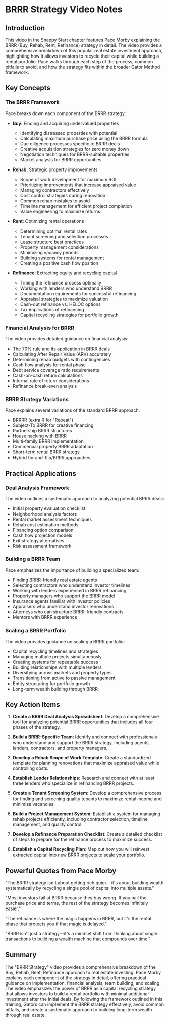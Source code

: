 # BRRR Strategy Video Notes

## Introduction

This video in the Snappy Start chapter features Pace Morby explaining the BRRR (Buy, Rehab, Rent, Refinance) strategy in detail. The video provides a comprehensive breakdown of this popular real estate investment approach, highlighting how it allows investors to recycle their capital while building a rental portfolio. Pace walks through each step of the process, common pitfalls to avoid, and how the strategy fits within the broader Gator Method framework.

## Key Concepts

### The BRRR Framework

Pace breaks down each component of the BRRR strategy:

- **Buy**: Finding and acquiring undervalued properties
  - Identifying distressed properties with potential
  - Calculating maximum purchase price using the BRRR formula
  - Due diligence processes specific to BRRR deals
  - Creative acquisition strategies for zero money down
  - Negotiation techniques for BRRR-suitable properties
  - Market analysis for BRRR opportunities

- **Rehab**: Strategic property improvements
  - Scope of work development for maximum ROI
  - Prioritizing improvements that increase appraised value
  - Managing contractors effectively
  - Cost control strategies during renovation
  - Common rehab mistakes to avoid
  - Timeline management for efficient project completion
  - Value engineering to maximize returns

- **Rent**: Optimizing rental operations
  - Determining optimal rental rates
  - Tenant screening and selection processes
  - Lease structure best practices
  - Property management considerations
  - Minimizing vacancy periods
  - Building systems for rental management
  - Creating a positive cash flow position

- **Refinance**: Extracting equity and recycling capital
  - Timing the refinance process optimally
  - Working with lenders who understand BRRR
  - Documentation requirements for successful refinancing
  - Appraisal strategies to maximize valuation
  - Cash-out refinance vs. HELOC options
  - Tax implications of refinancing
  - Capital recycling strategies for portfolio growth

### Financial Analysis for BRRR

The video provides detailed guidance on financial analysis:

- The 70% rule and its application in BRRR deals
- Calculating After Repair Value (ARV) accurately
- Determining rehab budgets with contingencies
- Cash flow analysis for rental phase
- Debt service coverage ratio requirements
- Cash-on-cash return calculations
- Internal rate of return considerations
- Refinance break-even analysis

### BRRR Strategy Variations

Pace explains several variations of the standard BRRR approach:

- BRRRR (extra R for "Repeat")
- Subject-To BRRR for creative financing
- Partnership BRRR structures
- House hacking with BRRR
- Multi-family BRRR implementation
- Commercial property BRRR adaptation
- Short-term rental BRRR strategy
- Hybrid fix-and-flip/BRRR approaches

## Practical Applications

### Deal Analysis Framework

The video outlines a systematic approach to analyzing potential BRRR deals:

- Initial property evaluation checklist
- Neighborhood analysis factors
- Rental market assessment techniques
- Rehab cost estimation methods
- Financing option comparison
- Cash flow projection models
- Exit strategy alternatives
- Risk assessment framework

### Building a BRRR Team

Pace emphasizes the importance of building a specialized team:

- Finding BRRR-friendly real estate agents
- Selecting contractors who understand investor timelines
- Working with lenders experienced in BRRR refinancing
- Property managers who support the BRRR model
- Insurance agents familiar with investor policies
- Appraisers who understand investor renovations
- Attorneys who can structure BRRR-friendly contracts
- Mentors with BRRR experience

### Scaling a BRRR Portfolio

The video provides guidance on scaling a BRRR portfolio:

- Capital recycling timelines and strategies
- Managing multiple projects simultaneously
- Creating systems for repeatable success
- Building relationships with multiple lenders
- Diversifying across markets and property types
- Transitioning from active to passive management
- Entity structuring for portfolio growth
- Long-term wealth building through BRRR

## Key Action Items

1. **Create a BRRR Deal Analysis Spreadsheet**: Develop a comprehensive tool for analyzing potential BRRR opportunities that includes all four phases of the strategy.

2. **Build a BRRR-Specific Team**: Identify and connect with professionals who understand and support the BRRR strategy, including agents, lenders, contractors, and property managers.

3. **Develop a Rehab Scope of Work Template**: Create a standardized template for planning renovations that maximize appraised value while controlling costs.

4. **Establish Lender Relationships**: Research and connect with at least three lenders who specialize in refinancing BRRR projects.

5. **Create a Tenant Screening System**: Develop a comprehensive process for finding and screening quality tenants to maximize rental income and minimize vacancies.

6. **Build a Project Management System**: Establish a system for managing rehab projects efficiently, including contractor selection, timeline management, and quality control.

7. **Develop a Refinance Preparation Checklist**: Create a detailed checklist of steps to prepare for the refinance process to maximize success.

8. **Establish a Capital Recycling Plan**: Map out how you will reinvest extracted capital into new BRRR projects to scale your portfolio.

## Powerful Quotes from Pace Morby

"The BRRR strategy isn't about getting rich quick—it's about building wealth systematically by recycling a single pool of capital into multiple assets."

"Most investors fail at BRRR because they buy wrong. If you nail the purchase price and terms, the rest of the strategy becomes infinitely easier."

"The refinance is where the magic happens in BRRR, but it's the rental phase that protects you if that magic is delayed."

"BRRR isn't just a strategy—it's a mindset shift from thinking about single transactions to building a wealth machine that compounds over time."

## Summary

The "BRRR Strategy" video provides a comprehensive breakdown of the Buy, Rehab, Rent, Refinance approach to real estate investing. Pace Morby explains each component of the strategy in detail, offering practical guidance on implementation, financial analysis, team building, and scaling. The video emphasizes the power of BRRR as a capital recycling strategy that allows investors to build a rental portfolio with minimal additional investment after the initial deals. By following the framework outlined in this training, Gators can implement the BRRR strategy effectively, avoid common pitfalls, and create a systematic approach to building long-term wealth through real estate.
